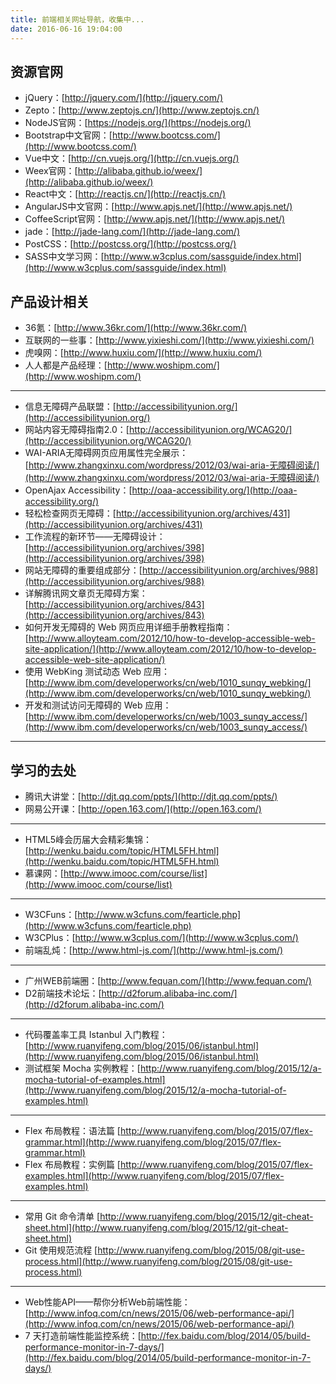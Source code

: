 ```yaml
---
title: 前端相关网址导航，收集中...
date: 2016-06-16 19:04:00
---
```


## 资源官网

- jQuery：[http://jquery.com/](http://jquery.com/)
- Zepto：[http://www.zeptojs.cn/](http://www.zeptojs.cn/)
- NodeJS官网：[https://nodejs.org/](https://nodejs.org/)
- Bootstrap中文官网：[http://www.bootcss.com/](http://www.bootcss.com/)
- Vue中文：[http://cn.vuejs.org/](http://cn.vuejs.org/)
- Weex官网：[http://alibaba.github.io/weex/](http://alibaba.github.io/weex/)
- React中文：[http://reactjs.cn/](http://reactjs.cn/)
- AngularJS中文官网：[http://www.apjs.net/](http://www.apjs.net/)
- CoffeeScript官网：[http://www.apjs.net/](http://www.apjs.net/)
- jade：[http://jade-lang.com/](http://jade-lang.com/)
- PostCSS：[http://postcss.org/](http://postcss.org/)
- SASS中文学习网：[http://www.w3cplus.com/sassguide/index.html](http://www.w3cplus.com/sassguide/index.html)

<!-- more -->

## 产品设计相关

- 36氪：[http://www.36kr.com/](http://www.36kr.com/)
- 互联网的一些事：[http://www.yixieshi.com/](http://www.yixieshi.com/)
- 虎嗅网：[http://www.huxiu.com/](http://www.huxiu.com/)
- 人人都是产品经理：[http://www.woshipm.com/](http://www.woshipm.com/)

----------

- 信息无障碍产品联盟：[http://accessibilityunion.org/](http://accessibilityunion.org/)
- 网站内容无障碍指南2.0：[http://accessibilityunion.org/WCAG20/](http://accessibilityunion.org/WCAG20/)
- WAI-ARIA无障碍网页应用属性完全展示：[http://www.zhangxinxu.com/wordpress/2012/03/wai-aria-无障碍阅读/](http://www.zhangxinxu.com/wordpress/2012/03/wai-aria-无障碍阅读/)
- OpenAjax Accessibility：[http://oaa-accessibility.org/](http://oaa-accessibility.org/)
- 轻松检查网页无障碍：[http://accessibilityunion.org/archives/431](http://accessibilityunion.org/archives/431)
- 工作流程的新环节——无障碍设计：[http://accessibilityunion.org/archives/398](http://accessibilityunion.org/archives/398)
- 网站无障碍的重要组成部分：[http://accessibilityunion.org/archives/988](http://accessibilityunion.org/archives/988)
- 详解腾讯网文章页无障碍方案：[http://accessibilityunion.org/archives/843](http://accessibilityunion.org/archives/843)
- 如何开发无障碍的 Web 网页应用详细手册教程指南：[http://www.alloyteam.com/2012/10/how-to-develop-accessible-web-site-application/](http://www.alloyteam.com/2012/10/how-to-develop-accessible-web-site-application/)
- 使用 WebKing 测试动态 Web 应用：[http://www.ibm.com/developerworks/cn/web/1010_sunqy_webking/](http://www.ibm.com/developerworks/cn/web/1010_sunqy_webking/)
- 开发和测试访问无障碍的 Web 应用：[http://www.ibm.com/developerworks/cn/web/1003_sunqy_access/](http://www.ibm.com/developerworks/cn/web/1003_sunqy_access/)

----------

## 学习的去处

- 腾讯大讲堂：[http://djt.qq.com/ppts/](http://djt.qq.com/ppts/)
- 网易公开课：[http://open.163.com/](http://open.163.com/)

----------

- HTML5峰会历届大会精彩集锦：[http://wenku.baidu.com/topic/HTML5FH.html](http://wenku.baidu.com/topic/HTML5FH.html)
- 慕课网：[http://www.imooc.com/course/list](http://www.imooc.com/course/list)

----------

- W3CFuns：[http://www.w3cfuns.com/fearticle.php](http://www.w3cfuns.com/fearticle.php)
- W3CPlus：[http://www.w3cplus.com/](http://www.w3cplus.com/)
- 前端乱炖：[http://www.html-js.com/](http://www.html-js.com/)

----------

- 广州WEB前端圈：[http://www.fequan.com/](http://www.fequan.com/)
- D2前端技术论坛：[http://d2forum.alibaba-inc.com/](http://d2forum.alibaba-inc.com/)

----------

- 代码覆盖率工具 Istanbul 入门教程：[http://www.ruanyifeng.com/blog/2015/06/istanbul.html](http://www.ruanyifeng.com/blog/2015/06/istanbul.html)
- 测试框架 Mocha 实例教程：[http://www.ruanyifeng.com/blog/2015/12/a-mocha-tutorial-of-examples.html](http://www.ruanyifeng.com/blog/2015/12/a-mocha-tutorial-of-examples.html)

----------

- Flex 布局教程：语法篇 [http://www.ruanyifeng.com/blog/2015/07/flex-grammar.html](http://www.ruanyifeng.com/blog/2015/07/flex-grammar.html)
- Flex 布局教程：实例篇 [http://www.ruanyifeng.com/blog/2015/07/flex-examples.html](http://www.ruanyifeng.com/blog/2015/07/flex-examples.html)

----------
- 常用 Git 命令清单 [http://www.ruanyifeng.com/blog/2015/12/git-cheat-sheet.html](http://www.ruanyifeng.com/blog/2015/12/git-cheat-sheet.html)
- Git 使用规范流程 [http://www.ruanyifeng.com/blog/2015/08/git-use-process.html](http://www.ruanyifeng.com/blog/2015/08/git-use-process.html)

----------

- Web性能API——帮你分析Web前端性能：[http://www.infoq.com/cn/news/2015/06/web-performance-api/](http://www.infoq.com/cn/news/2015/06/web-performance-api/)
- 7 天打造前端性能监控系统：[http://fex.baidu.com/blog/2014/05/build-performance-monitor-in-7-days/](http://fex.baidu.com/blog/2014/05/build-performance-monitor-in-7-days/)
